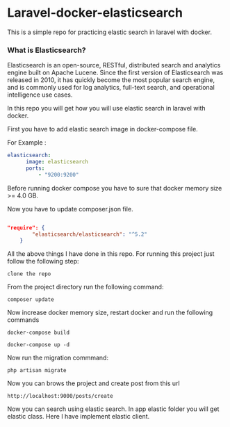 
# Laravel-docker-elasticsearch

This is a simple repo for practicing elastic search in laravel with docker.


### What is Elasticsearch?

Elasticsearch is an open-source, RESTful, distributed search and analytics engine built on Apache Lucene. Since the first version of Elasticsearch was released in 2010, it has quickly become the most popular search engine, and is commonly used for log analytics, full-text search, and operational intelligence use cases. 

In this repo you will get how  you will use elastic search in laravel with docker.

First you have to add elastic search image in docker-compose file.

For Example :

```yaml
elasticsearch:
      image: elasticsearch
      ports:
          - "9200:9200"
```

Before running docker compose you have to sure that docker memory size >= 4.0 GB.

Now you have to update composer.json file.

```json

"require": {      
        "elasticsearch/elasticsearch": "^5.2"  
    }

```


All the above things I have done in this repo. For running this project just follow the following step:

``` 
clone the repo 

```

From the project directory run the following command:

```
composer update
```

Now increase docker memory size, restart docker and run the following commands

```
docker-compose build

docker-compose up -d

``` 

Now run the migration commmand:

``` 
php artisan migrate

```

Now you can brows the project and create post from this url

```
http://localhost:9000/posts/create

```

Now you can search using elastic search. In app elastic folder you will get elastic class. Here I have implement elastic client.